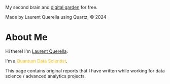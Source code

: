 My second brain and [digital garden](https://jzhao.xyz/posts/networked-thought) for free. 

Made by Laurent Querella using Quartz, © 2024


# About Me

Hi there! I'm [Laurent Querella](https://www.linkedin.com/in/adinfinitumbi/). 

I'm a <span style="color:#ffc000">Quantum Data Scientist</span>. 

This page contains original reports that I have written while working for data science / advanced analytics projects.



